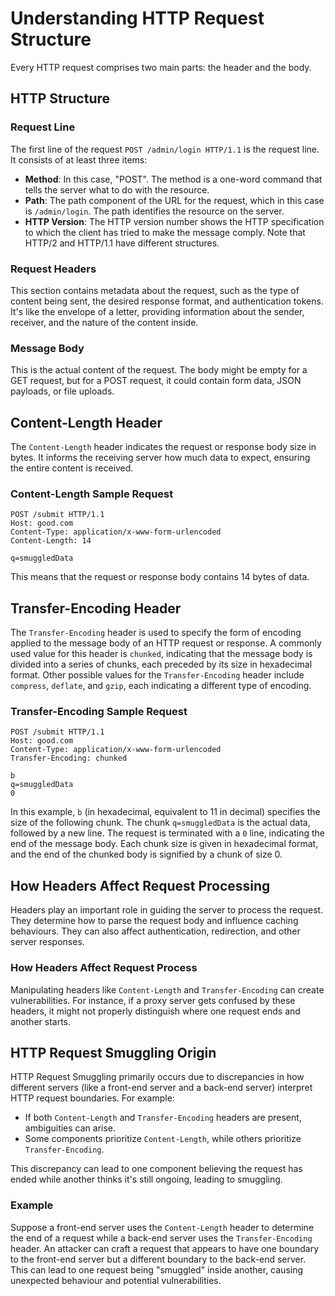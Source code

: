 # Understanding HTTP Request Structure

Every HTTP request comprises two main parts: the header and the body.

## HTTP Structure

### Request Line
The first line of the request `POST /admin/login HTTP/1.1` is the request line. It consists of at least three items:
- **Method**: In this case, "POST". The method is a one-word command that tells the server what to do with the resource.
- **Path**: The path component of the URL for the request, which in this case is `/admin/login`. The path identifies the resource on the server.
- **HTTP Version**: The HTTP version number shows the HTTP specification to which the client has tried to make the message comply. Note that HTTP/2 and HTTP/1.1 have different structures.

### Request Headers
This section contains metadata about the request, such as the type of content being sent, the desired response format, and authentication tokens. It's like the envelope of a letter, providing information about the sender, receiver, and the nature of the content inside.

### Message Body
This is the actual content of the request. The body might be empty for a GET request, but for a POST request, it could contain form data, JSON payloads, or file uploads.

## Content-Length Header

The `Content-Length` header indicates the request or response body size in bytes. It informs the receiving server how much data to expect, ensuring the entire content is received.

### Content-Length Sample Request
```
POST /submit HTTP/1.1
Host: good.com
Content-Type: application/x-www-form-urlencoded
Content-Length: 14

q=smuggledData
```
This means that the request or response body contains 14 bytes of data.

## Transfer-Encoding Header

The `Transfer-Encoding` header is used to specify the form of encoding applied to the message body of an HTTP request or response. A commonly used value for this header is `chunked`, indicating that the message body is divided into a series of chunks, each preceded by its size in hexadecimal format. Other possible values for the `Transfer-Encoding` header include `compress`, `deflate`, and `gzip`, each indicating a different type of encoding.

### Transfer-Encoding Sample Request
```
POST /submit HTTP/1.1
Host: good.com
Content-Type: application/x-www-form-urlencoded
Transfer-Encoding: chunked

b
q=smuggledData
0
```
In this example, `b` (in hexadecimal, equivalent to 11 in decimal) specifies the size of the following chunk. The chunk `q=smuggledData` is the actual data, followed by a new line. The request is terminated with a `0` line, indicating the end of the message body. Each chunk size is given in hexadecimal format, and the end of the chunked body is signified by a chunk of size 0.

## How Headers Affect Request Processing

Headers play an important role in guiding the server to process the request. They determine how to parse the request body and influence caching behaviours. They can also affect authentication, redirection, and other server responses.

### How Headers Affect Request Process

Manipulating headers like `Content-Length` and `Transfer-Encoding` can create vulnerabilities. For instance, if a proxy server gets confused by these headers, it might not properly distinguish where one request ends and another starts.

## HTTP Request Smuggling Origin

HTTP Request Smuggling primarily occurs due to discrepancies in how different servers (like a front-end server and a back-end server) interpret HTTP request boundaries. For example:
- If both `Content-Length` and `Transfer-Encoding` headers are present, ambiguities can arise.
- Some components prioritize `Content-Length`, while others prioritize `Transfer-Encoding`.

This discrepancy can lead to one component believing the request has ended while another thinks it's still ongoing, leading to smuggling.

### Example
Suppose a front-end server uses the `Content-Length` header to determine the end of a request while a back-end server uses the `Transfer-Encoding` header. An attacker can craft a request that appears to have one boundary to the front-end server but a different boundary to the back-end server. This can lead to one request being "smuggled" inside another, causing unexpected behaviour and potential vulnerabilities.